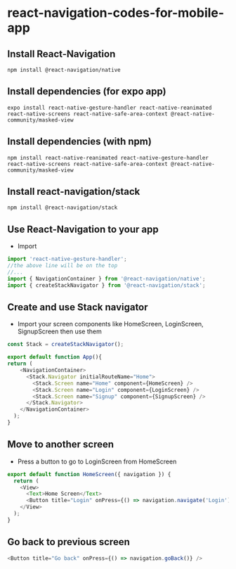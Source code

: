 # react-navigation-codes-for-mobile-app

## Install React-Navigation
```node
npm install @react-navigation/native
```

## Install dependencies (for expo app)
```node
expo install react-native-gesture-handler react-native-reanimated react-native-screens react-native-safe-area-context @react-native-community/masked-view
```

## Install dependencies (with npm)
```node
npm install react-native-reanimated react-native-gesture-handler react-native-screens react-native-safe-area-context @react-native-community/masked-view
```

## Install react-navigation/stack
```node
npm install @react-navigation/stack
```

## Use React-Navigation to your app

* Import 
```javascript
import 'react-native-gesture-handler';
//the above line will be on the top
//...
import { NavigationContainer } from '@react-navigation/native';
import { createStackNavigator } from '@react-navigation/stack';
```

## Create and use Stack navigator
* Import your screen components like HomeScreen, LoginScreen, SignupScreen then use them  

```javascript
const Stack = createStackNavigator();

export default function App(){
return (
    <NavigationContainer>
      <Stack.Navigator initialRouteName="Home">
        <Stack.Screen name="Home" component={HomeScreen} />
        <Stack.Screen name="Login" component={LoginScreen} />
        <Stack.Screen name="Signup" component={SignupScreen} />
      </Stack.Navigator>
    </NavigationContainer>
  );
}


```

## Move to another screen
* Press a button to go to LoginScreen from HomeScreen
```javascript
export default function HomeScreen({ navigation }) {
  return (
    <View>
      <Text>Home Screen</Text>
      <Button title="Login" onPress={() => navigation.navigate('Login')} />
    </View>
  );
}

```

## Go back to previous screen

```javascript
<Button title="Go back" onPress={() => navigation.goBack()} />
```


